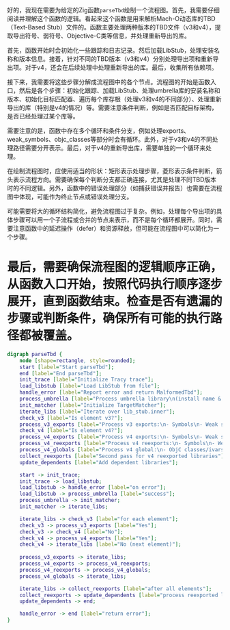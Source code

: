 好的，我现在需要为给定的Zig函数`parseTbd`绘制一个流程图。首先，我需要仔细阅读并理解这个函数的逻辑。看起来这个函数是用来解析Mach-O动态库的TBD（Text-Based Stub）文件的。函数主要处理两种版本的TBD文件（v3和v4），提取导出符号、弱符号、Objective-C类等信息，并处理重新导出的库。

首先，函数开始时会初始化一些跟踪和日志记录。然后加载LibStub，处理安装名称和版本信息。接着，针对不同的TBD版本（v3和v4）分别处理导出项和重新导出项。对于v4，还会在后续处理中处理重新导出的库。最后，收集所有依赖项。

接下来，我需要将这些步骤分解成流程图中的各个节点。流程图的开始是函数入口，然后是各个步骤：初始化跟踪、加载LibStub、处理umbrella库的安装名称和版本、初始化目标匹配器、遍历每个库存根（处理v3和v4的不同部分）、处理重新导出的库（特别是v4的情况）等。需要注意条件判断，例如是否匹配目标架构，是否已经处理过某个库等。

需要注意的是，函数中存在多个循环和条件分支，例如处理exports、weak_symbols、objc_classes等部分时会有循环。此外，对于v3和v4的不同处理路径需要分开表示。最后，对于v4的重新导出库，需要单独的一个循环来处理。

在绘制流程图时，应使用适当的形状：矩形表示处理步骤，菱形表示条件判断，箭头表示流程方向。需要确保每个判断分支都正确连接，尤其是处理不同TBD版本时的不同逻辑。另外，函数中的错误处理部分（如捕获错误并报告）也需要在流程图中体现，可能作为终止节点或错误处理分支。

可能需要将大的循环结构简化，避免流程图过于复杂。例如，处理每个导出项的具体步骤可以用一个子流程或合并的节点来表示，而不是每个循环都展开。同时，需要注意函数中的延迟操作（defer）和资源释放，但可能在流程图中可以简化为一个步骤。

最后，需要确保流程图的逻辑顺序正确，从函数入口开始，按照代码执行顺序逐步展开，直到函数结束。检查是否有遗漏的步骤或判断条件，确保所有可能的执行路径都被覆盖。
================================================
```dot
digraph parseTbd {
    node [shape=rectangle, style=rounded];
    start [label="Start parseTbd"];
    end [label="End parseTbd"];
    init_trace [label="Initialize Tracy trace"];
    load_libstub [label="Load LibStub from file"];
    handle_error [label="Report error and return MalformedTbd"];
    process_umbrella [label="Process umbrella library\n(install name & versions)"];
    init_matcher [label="Initialize TargetMatcher"];
    iterate_libs [label="Iterate over lib_stub.inner"];
    check_v3 [label="Is element v3?"];
    process_v3_exports [label="Process v3 exports:\n- Symbols\n- Weak symbols\n- ObjC classes/ivars/EH\n- Re-exports"];
    check_v4 [label="Is element v4?"];
    process_v4_exports [label="Process v4 exports:\n- Symbols\n- Weak symbols\n- ObjC classes/ivars/EH"];
    process_v4_reexports [label="Process v4 reexports:\n- Symbols\n- Weak symbols\n- ObjC classes/ivars/EH"];
    process_v4_globals [label="Process v4 global:\n- ObjC classes/ivars/EH"];
    collect_reexports [label="Second pass for v4 reexported libraries"];
    update_dependents [label="Add dependent libraries"];

    start -> init_trace;
    init_trace -> load_libstub;
    load_libstub -> handle_error [label="on error"];
    load_libstub -> process_umbrella [label="success"];
    process_umbrella -> init_matcher;
    init_matcher -> iterate_libs;

    iterate_libs -> check_v3 [label="for each element"];
    check_v3 -> process_v3_exports [label="Yes"];
    check_v3 -> check_v4 [label="No"];
    check_v4 -> process_v4_exports [label="Yes"];
    check_v4 -> iterate_libs [label="No (next element)"];
    
    process_v3_exports -> iterate_libs;
    process_v4_exports -> process_v4_reexports;
    process_v4_reexports -> process_v4_globals;
    process_v4_globals -> iterate_libs;

    iterate_libs -> collect_reexports [label="after all elements"];
    collect_reexports -> update_dependents [label="process reexported libs"];
    update_dependents -> end;

    handle_error -> end [label="return error"];
}
```